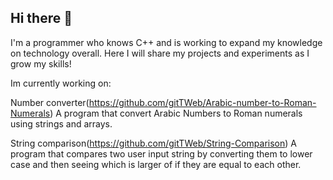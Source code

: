 ## Hi there 👋

I'm a programmer who knows C++ and is working to expand my knowledge on technology overall. Here I will share my projects and experiments as I grow my skills!

Im currently working on:

Number converter(https://github.com/gitTWeb/Arabic-number-to-Roman-Numerals)
  A program that convert Arabic Numbers to Roman numerals using strings and arrays.

String comparison(https://github.com/gitTWeb/String-Comparison)
  A program that compares two user input string by converting them to lower case and then seeing which is larger of if they are equal to each other.


